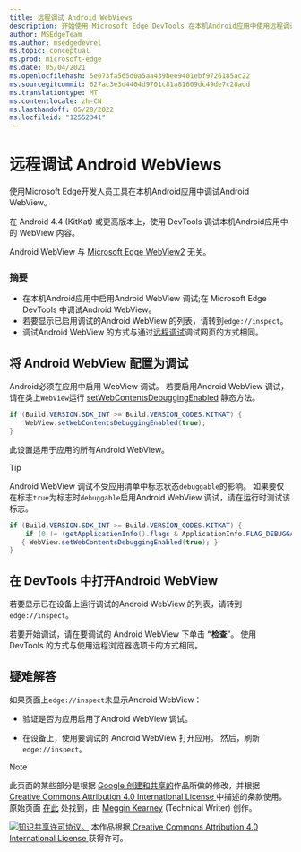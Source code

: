 ```yaml
---
title: 远程调试 Android WebViews
description: 开始使用 Microsoft Edge DevTools 在本机Android应用中使用远程调试 WebView。
author: MSEdgeTeam
ms.author: msedgedevrel
ms.topic: conceptual
ms.prod: microsoft-edge
ms.date: 05/04/2021
ms.openlocfilehash: 5e073fa565d0a5aa439bee9401ebf9726185ac22
ms.sourcegitcommit: 627ac3e3d4404d9701c81a81609dc49de7c28add
ms.translationtype: MT
ms.contentlocale: zh-CN
ms.lasthandoff: 05/28/2022
ms.locfileid: "12552341"
---
```

<!-- Copyright Meggin Kearney

   Licensed under the Apache License, Version 2.0 (the "License");
   you may not use this file except in compliance with the License.
   You may obtain a copy of the License at

       http://www.apache.org/licenses/LICENSE-2.0

   Unless required by applicable law or agreed to in writing, software
   distributed under the License is distributed on an "AS IS" BASIS,
   WITHOUT WARRANTIES OR CONDITIONS OF ANY KIND, either express or implied.
   See the License for the specific language governing permissions and
   limitations under the License.  -->
# <a name="remotely-debug-android-webviews"></a>远程调试 Android WebViews

使用Microsoft Edge开发人员工具在本机Android应用中调试Android WebView。

在 Android 4.4 (KitKat) 或更高版本上，使用 DevTools 调试本机Android应用中的 WebView 内容。

Android WebView 与 [Microsoft Edge WebView2](../../webview2/index.md) 无关。


### <a name="summary"></a>摘要

*  在本机Android应用中启用Android WebView 调试;在 Microsoft Edge DevTools 中调试Android WebView。
*  若要显示已启用调试的Android WebView 的列表，请转到`edge://inspect`。
*  调试Android WebView 的方式与通过[远程调试](index.md)调试网页的方式相同。


<!-- ====================================================================== -->
## <a name="configure-android-webviews-to-debug"></a>将 Android WebView 配置为调试

Android必须在应用中启用 WebView 调试。  若要启用Android WebView 调试，请在类上`WebView`运行 [setWebContentsDebuggingEnabled](https://developer.android.com/reference/android/webkit/WebView.html#setWebContentsDebuggingEnabled(boolean)) 静态方法。

```java
if (Build.VERSION.SDK_INT >= Build.VERSION_CODES.KITKAT) {
    WebView.setWebContentsDebuggingEnabled(true);
}
```

此设置适用于应用的所有Android WebView。

> [!TIP]
> Android WebView 调试不受应用清单中标志状态`debuggable`的影响。  如果要仅在标志`true`为标志时`debuggable`启用Android WebView 调试，请在运行时测试该标志。
>
> ```java
> if (Build.VERSION.SDK_INT >= Build.VERSION_CODES.KITKAT) {
>     if (0 != (getApplicationInfo().flags & ApplicationInfo.FLAG_DEBUGGABLE))
>    { WebView.setWebContentsDebuggingEnabled(true); }
> }
> ```


<!-- ====================================================================== -->
## <a name="open-an-android-webview-in-devtools"></a>在 DevTools 中打开Android WebView

若要显示已在设备上运行调试的Android WebView 的列表，请转到`edge://inspect`。

若要开始调试，请在要调试的 Android WebView 下单击 **“检查**”。  使用 DevTools 的方式与使用远程浏览器选项卡的方式相同。

<!--
![Inspecting elements in an Android WebView.](.images/webview-debugging.msft.png)

The gray graphics listed with the Android WebView represent its size and position relative to the screen of the device.  If your Android WebViews have titles set, the titles are listed as well.
-->


<!-- ====================================================================== -->
## <a name="troubleshoot"></a>疑难解答

如果页面上`edge://inspect`未显示Android WebView：

*  验证是否为应用启用了Android WebView 调试。

*  在设备上，使用要调试的 Android WebView 打开应用。  然后，刷新 `edge://inspect`。


<!-- ====================================================================== -->
> [!NOTE]
> 此页面的某些部分是根据 [Google 创建和共享的](https://developers.google.com/terms/site-policies)作品所做的修改，并根据[ Creative Commons Attribution 4.0 International License ](http://creativecommons.org/licenses/by/4.0)中描述的条款使用。
> 原始页面 [在此](https://developers.google.com/web/tools/chrome-devtools/remote-debugging/webviews) 处找到，由 [Meggin Kearney](https://developers.google.com/web/resources/contributors#meggin-kearney) (Technical Writer) 创作。

[![知识共享许可协议。](https://i.creativecommons.org/l/by/4.0/88x31.png)](https://creativecommons.org/licenses/by/4.0)
本作品根据[ Creative Commons Attribution 4.0 International License ](http://creativecommons.org/licenses/by/4.0)获得许可。
